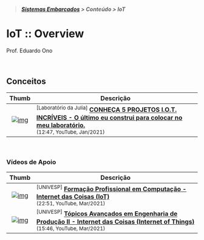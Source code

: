 > <h5><a href="https://github.com/eduardo-ono/Sistemas-Embarcados">Sistemas Embarcados</a> > Conteúdo > IoT</h5>

# IoT :: Overview

Prof. Eduardo Ono

<br>

## Conceitos

| Thumb | Descrição |
| :-: | --- |
| [![img](https://img.youtube.com/vi/kl2gdbmk9Xw/default.jpg)](https://www.youtube.com/watch?v=kl2gdbmk9Xw) | <sup>[Laboratório da Julia]</sup> [__CONHEÇA 5 PROJETOS I.O.T. INCRÍVEIS - O último eu construi para colocar no meu laboratório.__](https://www.youtube.com/watch?v=kl2gdbmk9Xw)<br><sub>(12:47, YouTube, Jan/2021)</sub>

<br>

### Vídeos de Apoio

| Thumb | Descrição |
| :-: | --- |
| [![img](https://img.youtube.com/vi/pfwTtbbV5Fs/default.jpg)](https://www.youtube.com/watch?v=pfwTtbbV5Fs) | <sup>[UNIVESP]</sup> [__Formação Profissional em Computação - Internet das Coisas (loT)__](https://www.youtube.com/watch?v=pfwTtbbV5Fs) <br> <sub>(22:51, YouTube, Mar/2021)</sub>
| [![img](https://img.youtube.com/vi/SDJEin6gn6M/default.jpg)](https://www.youtube.com/watch?v=SDJEin6gn6M) | <sup>[UNIVESP]</sup> [__Tópicos Avançados em Engenharia de Produção II - Internet das Coisas (Internet of Things)__](https://www.youtube.com/watch?v=SDJEin6gn6M)<br> <sub>(15:46, YouTube, Mar/2021)</sub>

<br>
